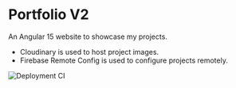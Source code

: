 # Portfolio V2

An Angular 15 website to showcase my projects.

-   Cloudinary is used to host project images.
-   Firebase Remote Config is used to configure projects remotely.

![Deployment CI](https://github.com/sesan07/portfolio/actions/workflows/merge-deploy.yml/badge.svg)
